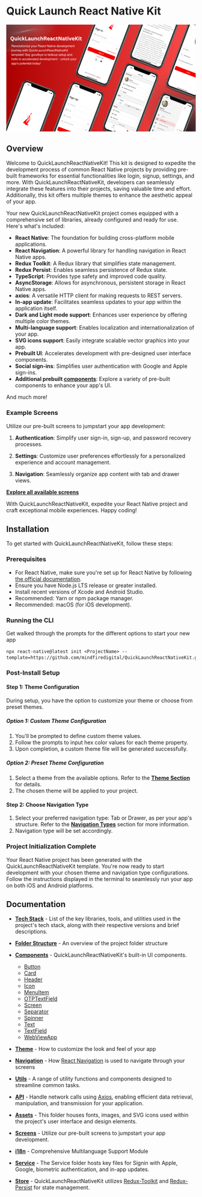 # Quick Launch React Native Kit

<img alt="feature-image" src="./QuickLaunchReactNativeKit/docs/screenshots/banner.png" />

## Overview

Welcome to QuickLaunchReactNativeKit! This kit is designed to expedite the development process of common React Native projects by providing pre-built frameworks for essential functionalities like login, signup, settings, and more. With QuickLaunchReactNativeKit, developers can seamlessly integrate these features into their projects, saving valuable time and effort. Additionally, this kit offers multiple themes to enhance the aesthetic appeal of your app.

Your new QuickLaunchReactNativeKit project comes equipped with a comprehensive set of libraries, already configured and ready for use. Here's what's included:

- **React Native**: The foundation for building cross-platform mobile applications.
- **React Navigation**: A powerful library for handling navigation in React Native apps.
- **Redux Toolkit**: A Redux library that simplifies state management.
- **Redux Persist**: Enables seamless persistence of Redux state.
- **TypeScript**: Provides type safety and improved code quality.
- **AsyncStorage**: Allows for asynchronous, persistent storage in React Native apps.
- **axios**: A versatile HTTP client for making requests to REST servers.
- **In-app update**: Facilitates seamless updates to your app within the application itself.
- **Dark and Light mode support**: Enhances user experience by offering multiple color themes.
- **Multi-language support**: Enables localization and internationalization of your app.
- **SVG icons support**: Easily integrate scalable vector graphics into your app.
- **Prebuilt UI**: Accelerates development with pre-designed user interface components.
- **Social sign-ins**: Simplifies user authentication with Google and Apple sign-ins.
- **Additional prebuilt [components](./QuickLaunchReactNativeKit/docs/template/src/components/Components.md)**: Explore a variety of pre-built components to enhance your app's UI.

And much more!

### Example Screens

Utilize our pre-built screens to jumpstart your app development:

1. **Authentication**: Simplify user sign-in, sign-up, and password recovery processes.

2. **Settings**: Customize user preferences effortlessly for a personalized experience and account management.

3. **Navigation**: Seamlessly organize app content with tab and drawer views.

**[Explore all available screens](./QuickLaunchReactNativeKit/docs/ScreenShots.md)**

With QuickLaunchReactNativeKit, expedite your React Native project and craft exceptional mobile experiences. Happy coding!

## Installation

To get started with QuickLaunchReactNativeKit, follow these steps:

### Prerequisites

- For React Native, make sure you're set up for React Native by following [the official documentation](https://reactnative.dev/docs/environment-setup).
- Ensure you have Node.js LTS release or greater installed.
- Install recent versions of Xcode and Android Studio.
- Recommended: Yarn or npm package manager.
- Recommended: macOS (for iOS development).

### Running the CLI

Get walked through the prompts for the different options to start your new app

```terminal
npx react-native@latest init <ProjectName> --template=https://github.com/mindfiredigital/QuickLaunchReactNativeKit.git#development
```

### Post-Install Setup

#### Step 1: Theme Configuration

During setup, you have the option to customize your theme or choose from preset themes.

##### Option 1: Custom Theme Configuration

1. You'll be prompted to define custom theme values.
2. Follow the prompts to input hex color values for each theme property.
3. Upon completion, a custom theme file will be generated successfully.

##### Option 2: Preset Theme Configuration

1. Select a theme from the available options. Refer to the **[Theme Section](./QuickLaunchReactNativeKit/docs/template/src/theme/PresetThemes.md)** for details.
2. The chosen theme will be applied to your project.

#### Step 2: Choose Navigation Type

1. Select your preferred navigation type: Tab or Drawer, as per your app's structure. Refer to the **[Navigation Types](./QuickLaunchReactNativeKit/docs/template/src/navigation/Navigation.md)** section for more information.
2. Navigation type will be set accordingly.

### Project Initialization Complete

Your React Native project has been generated with the QuickLaunchReactNativeKit template. You're now ready to start development with your chosen theme and navigation type configurations. Follow the instructions displayed in the terminal to seamlessly run your app on both iOS and Android platforms.

## Documentation

- **[Tech Stack](./QuickLaunchReactNativeKit/docs/template/TechStack.md)** - List of the key libraries, tools, and utilities used in the project's tech stack, along with their respective versions and brief descriptions.

- **[Folder Structure](./QuickLaunchReactNativeKit/docs/template/FolderStructure.md)** - An overview of the project folder structure

- **[Components](./QuickLaunchReactNativeKit/docs/template/src/components/Components.md)** - QuickLaunchReactNativeKit's built-in UI components.

  - [Button](./QuickLaunchReactNativeKit/docs/template/src/components/Button.md)
  - [Card](./QuickLaunchReactNativeKit/docs/template/src/components/Card.md)
  - [Header](./QuickLaunchReactNativeKit/docs/template/src/components/Header.md)
  - [Icon](./QuickLaunchReactNativeKit/docs/template/src/components/Icon.md)
  - [MenuItem](./QuickLaunchReactNativeKit/docs/template/src/components/MenuItem.md)
  - [OTPTextField](./QuickLaunchReactNativeKit/docs/template/src/components/OTPTextField.md)
  - [Screen](./QuickLaunchReactNativeKit/docs/template/src/components/Screen.md)
  - [Separator](./QuickLaunchReactNativeKit/docs/template/src/components/Separator.md)
  - [Spinner](./QuickLaunchReactNativeKit/docs/template/src/components/Spinner.md)
  - [Text](./QuickLaunchReactNativeKit/docs/template/src/components/Text.md)
  - [TextField](./QuickLaunchReactNativeKit/docs/template/src/components/TextField.md)
  - [WebViewApp](./QuickLaunchReactNativeKit/docs/template/src/components/WebViewApp.md)

- **[Theme](./QuickLaunchReactNativeKit/docs/template/src/theme/Theme.md)** - How to customize the look and feel of your app

- **[Navigation](./QuickLaunchReactNativeKit/docs/template/src/navigation/Navigation.md)** - How [React Navigation](https://reactnavigation.org/docs/getting-started/) is used to navigate through your screens

- **[Utils](./QuickLaunchReactNativeKit/docs/template/src/utils/Utils.md)** - A range of utility functions and components designed to streamline common tasks.

- **[API](./QuickLaunchReactNativeKit/docs/template/src/api/API.md)** - Handle network calls using [Axios](https://www.npmjs.com/package/axios), enabling efficient data retrieval, manipulation, and transmission for your application.

- **[Assets](./QuickLaunchReactNativeKit/docs/template/src/assets/Assets.md)** - This folder houses fonts, images, and SVG icons used within the project's user interface and design elements.

- **[Screens](./QuickLaunchReactNativeKit/docs/ScreenShots.md)** - Utilize our pre-built screens to jumpstart your app development.

- **[i18n](./QuickLaunchReactNativeKit/docs/template/src/i18n/i18n.md)** - Comprehensive Multilanguage Support Module

- **[Service](./QuickLaunchReactNativeKit/docs/template/src/service/Service.md)** - The Service folder hosts key files for Signin with Apple, Google, biometric authentication, and in-app updates.

- **[Store](./QuickLaunchReactNativeKit/docs/template/src/store/Store.md)** - QuickLaunchReactNativeKit utilizes [Redux-Toolkit](https://redux-toolkit.js.org) and [Redux-Persist](https://www.npmjs.com/package/redux-persist) for state management.
